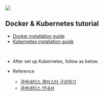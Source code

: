 <img src="https://miro.medium.com/max/4128/1*CO20-3P183ZAqrsJlF7n_A.png">

## Docker & Kubernetes tutorial

- [Docker installation guide](https://github.com/maengsanha/docker-k8s-tutorial/blob/master/doc/docker-install.md)
- [Kubernetes installation guide](https://github.com/maengsanha/docker-k8s-tutorial/blob/master/doc/kubernetes-install.md)

<br>

- After set up Kubernetes, follow as below.



- Reference
  - [쿠버네티스 클러스터 구성하기](https://blog.dudaji.com/kubernetes/2019/08/18/k8s-create-cluster.html)
  - [쿠버네티스 안내서](https://subicura.com/k8s/)
